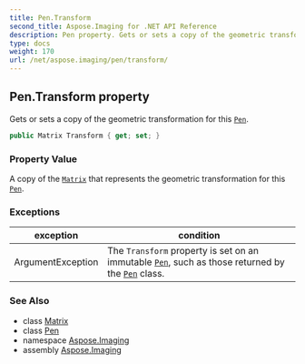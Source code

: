 ```yaml
---
title: Pen.Transform
second_title: Aspose.Imaging for .NET API Reference
description: Pen property. Gets or sets a copy of the geometric transformation for this Pen
type: docs
weight: 170
url: /net/aspose.imaging/pen/transform/
---
```

## Pen.Transform property

Gets or sets a copy of the geometric transformation for this [`Pen`](../).

```csharp
public Matrix Transform { get; set; }
```

### Property Value

A copy of the [`Matrix`](../../matrix/) that represents the geometric transformation for this [`Pen`](../).

### Exceptions

| exception | condition |
| --- | --- |
| ArgumentException | The `Transform` property is set on an immutable [`Pen`](../), such as those returned by the [`Pen`](../) class. |

### See Also

* class [Matrix](../../matrix/)
* class [Pen](../)
* namespace [Aspose.Imaging](../../pen/)
* assembly [Aspose.Imaging](../../../)


